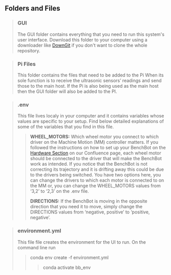 ## Folders and Files

> ### **GUI**
> The GUI folder contains everything that you need to run this system's user interface. Download this folder to your computer using a downloader like [DownGit](https://minhaskamal.github.io/DownGit/#/home) if you don't want to clone the whole repository.

> ### **Pi Files**
> This folder contains the files that need to be added to the Pi When its sole function is to receive the ultrasonic sensors’ readings and send those to the main host. 
> If the Pi is also being used as the main host then the GUI folder will also be added to the PI.

> ### **.env**
> This file lives localy in your computer and it contains variables whose values are specific to your setup.
> Find below detailed explanations of some of the variables that you find in this file.
>> 
>> **WHEEL_MOTORS:** Which wheel motor you connect to which driver on the Machine Motion (MM) controller matters. If you followed the instructions on how to set up your BenchBot on the [Hardware Section](https://precision-sustainable-ag.atlassian.net/l/cp/JhmoMC2C) on our Confluence page, each wheel motor should be connected to the driver that will make the BenchBot work as intended. If you notice that the BenchBot is not correcting its trajectory and it is drifting away this could be due to the drivers being switched. You have two options here, you can change the drivers to which each motor is connected to on the MM or, you can change the WHEEL_MOTORS values from ‘3,2’ to ‘2,3’ on the .env file.
>> 
>> **DIRECTIONS:** If the BenchBot is moving in the opposite direction that you need it to move, simply change the DIRECTIONS values from ‘negative, positive’ to ‘positive, negative’. 

> ### **environment.yml**
> This file file creates the environment for the UI to run. 
> On the command line run 
>> conda env create -f environment.yml
>>>conda activate bb_env
